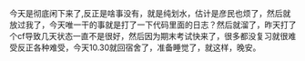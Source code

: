 今天是彻底闲下来了,反正是啥事没有，就是纯划水，估计是彦民也烦了，然后就放过我了，今天唯一干的事就是打了一下代码里面的日志？然后就溜了，昨天打了个cf导致几天状态一直不是很好，然后因为期末考试快来了，很多都没复习就很难受反正各种难受，今天10.30就回宿舍了，准备睡觉了，就这样，晚安。
